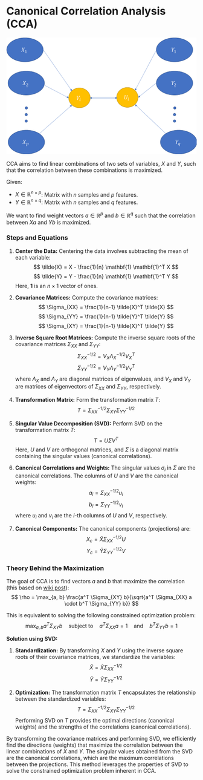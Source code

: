 # Canonical Correlation Analysis (CCA)

![alt text](image.png)

CCA aims to find linear combinations of two sets of variables, $X$ and $Y$, such that the correlation between these combinations is maximized.

Given:
- $X \in \mathbb{R}^{n \times p}$: Matrix with $n$ samples and $p$ features.
- $Y \in \mathbb{R}^{n \times q}$: Matrix with $n$ samples and $q$ features.

We want to find weight vectors $a \in \mathbb{R}^{p}$ and $b \in \mathbb{R}^{q}$ such that the correlation between $X a$ and $Y b$ is maximized.

### Steps and Equations

1. **Center the Data:**
   Centering the data involves subtracting the mean of each variable:
   $$
   \tilde{X} = X - \frac{1}{n} \mathbf{1} \mathbf{1}^T X
   $$
   $$
   \tilde{Y} = Y - \frac{1}{n} \mathbf{1} \mathbf{1}^T Y
   $$
   Here, $\mathbf{1}$ is an $n \times 1$ vector of ones.

2. **Covariance Matrices:**
   Compute the covariance matrices:
   $$
   \Sigma_{XX} = \frac{1}{n-1} \tilde{X}^T \tilde{X}
   $$
   $$
   \Sigma_{YY} = \frac{1}{n-1} \tilde{Y}^T \tilde{Y}
   $$
   $$
   \Sigma_{XY} = \frac{1}{n-1} \tilde{X}^T \tilde{Y}
   $$

3. **Inverse Square Root Matrices:**
   Compute the inverse square roots of the covariance matrices $\Sigma_{XX}$ and $\Sigma_{YY}$:
   $$
   \Sigma_{XX}^{-1/2} = V_X \Lambda_X^{-1/2} V_X^T
   $$
   $$
   \Sigma_{YY}^{-1/2} = V_Y \Lambda_Y^{-1/2} V_Y^T
   $$
   where $\Lambda_X$ and $\Lambda_Y$ are diagonal matrices of eigenvalues, and $V_X$ and $V_Y$ are matrices of eigenvectors of $\Sigma_{XX}$ and $\Sigma_{YY}$, respectively.

4. **Transformation Matrix:**
   Form the transformation matrix $T$:
   $$
   T = \Sigma_{XX}^{-1/2} \Sigma_{XY} \Sigma_{YY}^{-1/2}
   $$

5. **Singular Value Decomposition (SVD):**
   Perform SVD on the transformation matrix $T$:
   $$
   T = U \Sigma V^T
   $$
   Here, $U$ and $V$ are orthogonal matrices, and $\Sigma$ is a diagonal matrix containing the singular values (canonical correlations).

6. **Canonical Correlations and Weights:**
   The singular values $\sigma_i$ in $\Sigma$ are the canonical correlations. The columns of $U$ and $V$ are the canonical weights:
   $$
   a_i = \Sigma_{XX}^{-1/2} u_i
   $$
   $$
   b_i = \Sigma_{YY}^{-1/2} v_i
   $$
   where $u_i$ and $v_i$ are the $i$-th columns of $U$ and $V$, respectively.

7. **Canonical Components:**
   The canonical components (projections) are:
   $$
   X_c = \tilde{X} \Sigma_{XX}^{-1/2} U
   $$
   $$
   Y_c = \tilde{Y} \Sigma_{YY}^{-1/2} V
   $$

### Theory Behind the Maximization

The goal of CCA is to find vectors $a$ and $b$ that maximize the correlation (this based on [wiki post](https://en.wikipedia.org/wiki/Canonical_correlation)):
$$
\rho = \max_{a, b} \frac{a^T \Sigma_{XY} b}{\sqrt{a^T \Sigma_{XX} a \cdot b^T \Sigma_{YY} b}}
$$

This is equivalent to solving the following constrained optimization problem:
$$
\max_{a, b} a^T \Sigma_{XY} b \quad \text{subject to} \quad a^T \Sigma_{XX} a = 1 \quad \text{and} \quad b^T \Sigma_{YY} b = 1
$$

**Solution using SVD:**

1. **Standardization:** By transforming $X$ and $Y$ using the inverse square roots of their covariance matrices, we standardize the variables:
   $$
   \hat{X} = \tilde{X} \Sigma_{XX}^{-1/2}
   $$
   $$
   \hat{Y} = \tilde{Y} \Sigma_{YY}^{-1/2}
   $$

2. **Optimization:** The transformation matrix $T$ encapsulates the relationship between the standardized variables:
   $$
   T = \Sigma_{XX}^{-1/2} \Sigma_{XY} \Sigma_{YY}^{-1/2}
   $$
   Performing SVD on $T$ provides the optimal directions (canonical weights) and the strengths of the correlations (canonical correlations).

By transforming the covariance matrices and performing SVD, we efficiently find the directions (weights) that maximize the correlation between the linear combinations of $X$ and $Y$. The singular values obtained from the SVD are the canonical correlations, which are the maximum correlations between the projections. This method leverages the properties of SVD to solve the constrained optimization problem inherent in CCA.